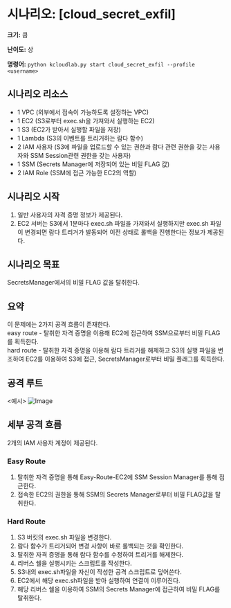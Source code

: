# 시나리오: [cloud_secret_exfil]
**크기:** 큼

**난이도:** 상

**명령어:** `python kcloudlab.py start cloud_secret_exfil --profile <username>`

## 시나리오 리소스
- 1 VPC (외부에서 접속이 가능하도록 설정하는 VPC)
- 1 EC2 (S3로부터 exec.sh을 가져와서 실행하는 EC2)
- 1 S3 (EC2가 받아서 실행할 파일을 저장)
- 1 Lambda (S3의 이벤트를 트리거하는 람다 함수)
- 2 IAM 사용자 (S3에 파일을 업로드할 수 있는 권한과 람다 관련 권한을 갖는 사용자와 SSM Session관련 권한을 갖는 사용자)
- 1 SSM (Secrets Manager에 저장되어 있는 비밀 FLAG 값)
- 2 IAM Role (SSM에 접근 가능한 EC2의 역할)

## 시나리오 시작
1. 일반 사용자의 자격 증명 정보가 제공된다.
2. EC2 서버는 S3에서 1분마다 exec.sh 파일을 가져와서 실행하지만 exec.sh 파일이 변경되면 람다 트리거가 발동되어 이전 상태로 롤백을 진행한다는 정보가 제공된다.

## 시나리오 목표
SecretsManager에서의 비밀 FLAG 값을 탈취한다.

## 요약
이 문제에는 2가지 공격 흐름이 존재한다.  
easy route - 탈취한 자격 증명을 이용해 EC2에 접근하여 SSM으로부터 비밀 FLAG를 획득한다.  
hard route - 탈취한 자격 증명을 이용해 람다 트리거를 해제하고 S3의 실행 파일을 변조하여 EC2를 이용하여 S3에 접근, SecretsManager로부터 비밀 플래그를 획득한다.  


## 공격 루트
<예시>
![Image](https://github.com/user-attachments/assets/b2868f6b-c1e4-46c5-9184-f11a207b024b)


## 세부 공격 흐름
2개의 IAM 사용자 계정이 제공된다.
<br/>
  ### Easy Route  <br/>
  1. 탈취한 자격 증명을 통해 Easy-Route-EC2에 SSM Session Manager를 통해 접근한다.<br/>
  2. 접속한 EC2의 권한을 통해 SSM의 Secrets Manager로부터 비밀 FLAG값을 탈취한다.

     
  ### Hard Route
  1. S3 버킷의 exec.sh 파일을 변경한다.<br/>
  2. 람다 함수가 트리거되어 변경 사항이 바로 롤백되는 것을 확인한다.<br/>
  3. 탈취한 자격 증명을 통해 람다 함수를 수정하여 트리거를 해제한다.<br/>
  4. 리버스 쉘을 실행시키는 스크립트를 작성한다.<br/>
  5. S3내의 exec.sh파일을 자신이 작성한 공격 스크립트로 덮어쓴다.<br/>
  6. EC2에서 해당 exec.sh파일을 받아 실행하여 연결이 이루어진다.<br/>
  7. 해당 리버스 쉘을 이용하여 SSM의 Secrets Manager에 접근하여 비밀 FLAG를 탈취한다.<br/>

  <br/>

